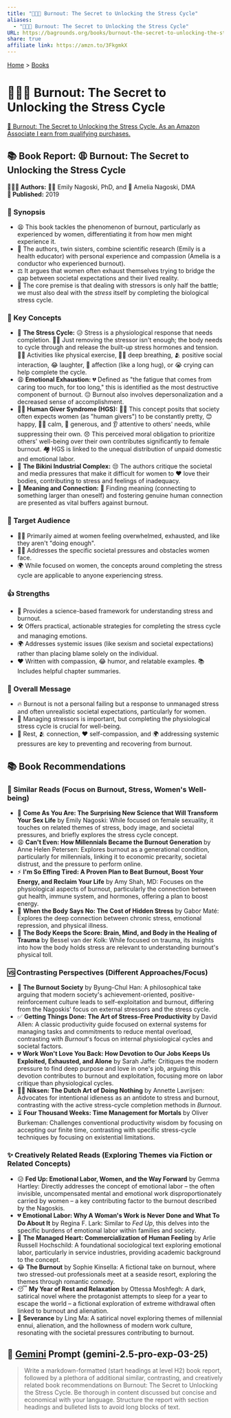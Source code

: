 ```yaml
---
title: "🥵🔥💨 Burnout: The Secret to Unlocking the Stress Cycle"
aliases:
  - "🥵🔥💨 Burnout: The Secret to Unlocking the Stress Cycle"
URL: https://bagrounds.org/books/burnout-the-secret-to-unlocking-the-stress-cycle
share: true
affiliate link: https://amzn.to/3FkgmkX
---
```

[Home](../index.md) > [Books](./index.md)  
# 🥵🔥💨 Burnout: The Secret to Unlocking the Stress Cycle  
[🛒 Burnout: The Secret to Unlocking the Stress Cycle. As an Amazon Associate I earn from qualifying purchases.](https://amzn.to/3FkgmkX)  
  
## 📚 Book Report: 😩 Burnout: The Secret to Unlocking the Stress Cycle  
  
**🧑‍🤝‍🧑 Authors:** 👩‍⚕️ Emily Nagoski, PhD, and 🎤 Amelia Nagoski, DMA  
**📅 Published:** 2019  
  
### 📝 Synopsis  
* 😫 This book tackles the phenomenon of burnout, particularly as experienced by women, differentiating it from how men might experience it.  
* 👯 The authors, twin sisters, combine scientific research (Emily is a health educator) with personal experience and compassion (Amelia is a conductor who experienced burnout).  
* ⚖️ It argues that women often exhaust themselves trying to bridge the gap between societal expectations and their lived reality.  
* 🎯 The core premise is that dealing with stressors is only half the battle; we must also deal with the *stress* itself by completing the biological stress cycle.  
  
### 🧠 Key Concepts  
* 🔄 **The Stress Cycle:** 😥 Stress is a physiological response that needs completion. 🙅‍♀️ Just removing the stressor isn't enough; the body needs to cycle through and release the built-up stress hormones and tension. 🏃‍♀️ Activities like physical exercise, 🧘‍♀️ deep breathing, 🫂 positive social interaction, 😂 laughter, 🤗 affection (like a long hug), or 😭 crying can help complete the cycle.  
* 😩 **Emotional Exhaustion:** 💔 Defined as "the fatigue that comes from caring too much, for too long," this is identified as the most destructive component of burnout. 😔 Burnout also involves depersonalization and a decreased sense of accomplishment.  
* 🦸‍♀️ **Human Giver Syndrome (HGS):** 🙅‍♀️ This concept posits that society often expects women (as "human givers") to be constantly pretty, 😊 happy, 🧘‍♀️ calm, 🎁 generous, and 👂 attentive to others' needs, while suppressing their own. 😞 This perceived moral obligation to prioritize others' well-being over their own contributes significantly to female burnout. 🏘️ HGS is linked to the unequal distribution of unpaid domestic and emotional labor.  
* 👙 **The Bikini Industrial Complex:** 😒 The authors critique the societal and media pressures that make it difficult for women to ❤️ love their bodies, contributing to stress and feelings of inadequacy.  
* 🌟 **Meaning and Connection:** 🔗 Finding meaning (connecting to something larger than oneself) and fostering genuine human connection are presented as vital buffers against burnout.  
  
### 🎯 Target Audience  
* 👩‍⚕️ Primarily aimed at women feeling overwhelmed, exhausted, and like they aren't "doing enough".  
* 👩‍⚖️ Addresses the specific societal pressures and obstacles women face.  
* 🌍 While focused on women, the concepts around completing the stress cycle are applicable to anyone experiencing stress.  
  
### 👍 Strengths  
* 🧪 Provides a science-based framework for understanding stress and burnout.  
* 🛠️ Offers practical, actionable strategies for completing the stress cycle and managing emotions.  
* 🌍 Addresses systemic issues (like sexism and societal expectations) rather than placing blame solely on the individual.  
* ❤️ Written with compassion, 😂 humor, and relatable examples. 📚 Includes helpful chapter summaries.  
  
### 📣 Overall Message  
* 🔥 Burnout is not a personal failing but a response to unmanaged stress and often unrealistic societal expectations, particularly for women.  
* 🔄 Managing stressors is important, but completing the physiological stress cycle is crucial for well-being.  
* 🛌 Rest, 🫂 connection, ❤️ self-compassion, and 🌍 addressing systemic pressures are key to preventing and recovering from burnout.  
  
## 📚 Book Recommendations  
  
### 📖 Similar Reads (Focus on Burnout, Stress, Women's Well-being)  
* 💖 **Come As You Are: The Surprising New Science that Will Transform Your Sex Life** by Emily Nagoski: While focused on female sexuality, it touches on related themes of stress, body image, and societal pressures, and briefly explores the stress cycle concept.  
* 😩 **Can't Even: How Millennials Became the Burnout Generation** by Anne Helen Petersen: Explores burnout as a generational condition, particularly for millennials, linking it to economic precarity, societal distrust, and the pressure to perform online.  
* ⚡ **I'm So Effing Tired: A Proven Plan to Beat Burnout, Boost Your Energy, and Reclaim Your Life** by Amy Shah, MD: Focuses on the physiological aspects of burnout, particularly the connection between gut health, immune system, and hormones, offering a plan to boost energy.  
* 🤕 **When the Body Says No: The Cost of Hidden Stress** by Gabor Maté: Explores the deep connection between chronic stress, emotional repression, and physical illness.  
* 🧠 **The Body Keeps the Score: Brain, Mind, and Body in the Healing of Trauma** by Bessel van der Kolk: While focused on trauma, its insights into how the body holds stress are relevant to understanding burnout's physical toll.  
  
### 🆚 Contrasting Perspectives (Different Approaches/Focus)  
* 🧠 **The Burnout Society** by Byung-Chul Han: A philosophical take arguing that modern society's achievement-oriented, positive-reinforcement culture leads to self-exploitation and burnout, differing from the Nagoskis' focus on external stressors and the stress cycle.  
* ✅ **Getting Things Done: The Art of Stress-Free Productivity** by David Allen: A classic productivity guide focused on external systems for managing tasks and commitments to reduce mental overload, contrasting with *Burnout*'s focus on internal physiological cycles and societal factors.  
* 💔 **Work Won't Love You Back: How Devotion to Our Jobs Keeps Us Exploited, Exhausted, and Alone** by Sarah Jaffe: Critiques the modern pressure to find deep purpose and love in one's job, arguing this devotion contributes to burnout and exploitation, focusing more on labor critique than physiological cycles.  
* 🧘‍♀️ **Niksen: The Dutch Art of Doing Nothing** by Annette Lavrijsen: Advocates for intentional idleness as an antidote to stress and burnout, contrasting with the active stress-cycle completion methods in *Burnout*.  
* ⏳ **Four Thousand Weeks: Time Management for Mortals** by Oliver Burkeman: Challenges conventional productivity wisdom by focusing on accepting our finite time, contrasting with specific stress-cycle techniques by focusing on existential limitations.  
  
### ✨ Creatively Related Reads (Exploring Themes via Fiction or Related Concepts)  
* 😥 **Fed Up: Emotional Labor, Women, and the Way Forward** by Gemma Hartley: Directly addresses the concept of emotional labor – the often invisible, uncompensated mental and emotional work disproportionately carried by women – a key contributing factor to the burnout described by the Nagoskis.  
* 💔 **Emotional Labor: Why A Woman's Work is Never Done and What To Do About It** by Regina F. Lark: Similar to *Fed Up*, this delves into the specific burdens of emotional labor within families and society.  
* 🏢 **The Managed Heart: Commercialization of Human Feeling** by Arlie Russell Hochschild: A foundational sociological text exploring emotional labor, particularly in service industries, providing academic background to the concept.  
* 😂 **The Burnout** by Sophie Kinsella: A fictional take on burnout, where two stressed-out professionals meet at a seaside resort, exploring the themes through romantic comedy.  
* 😴 **My Year of Rest and Relaxation** by Ottessa Moshfegh: A dark, satirical novel where the protagonist attempts to sleep for a year to escape the world – a fictional exploration of extreme withdrawal often linked to burnout and alienation.  
* 🤖 **Severance** by Ling Ma: A satirical novel exploring themes of millennial ennui, alienation, and the hollowness of modern work culture, resonating with the societal pressures contributing to burnout.  
  
## 💬 [Gemini](../software/gemini.md) Prompt (gemini-2.5-pro-exp-03-25)  
> Write a markdown-formatted (start headings at level H2) book report, followed by a plethora of additional similar, contrasting, and creatively related book recommendations on Burnout: The Secret to Unlocking the Stress Cycle. Be thorough in content discussed but concise and economical with your language. Structure the report with section headings and bulleted lists to avoid long blocks of text.